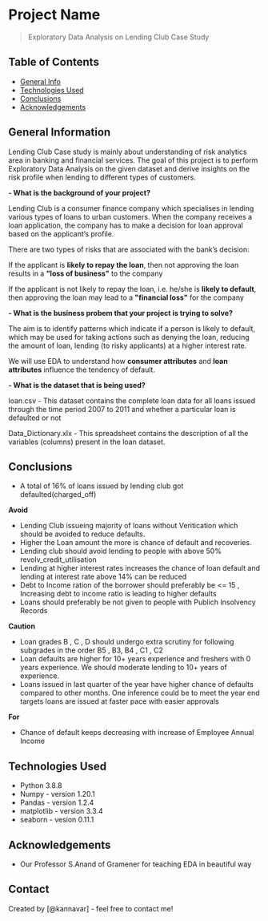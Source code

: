 # Project Name
> Exploratory Data Analysis on Lending Club Case Study 

## Table of Contents
* [General Info](#general-information)
* [Technologies Used](#technologies-used)
* [Conclusions](#conclusions)
* [Acknowledgements](#acknowledgements)

<!-- You can include any other section that is pertinent to your problem -->

## General Information

Lending Club Case study is mainly about understanding of risk analytics area in banking and financial services. The goal of this project is to perform Exploratory Data Analysis on the given dataset and derive insights on the risk profile when lending to different types of customers.

**- What is the background of your project?**

Lending Club is a consumer finance company which specialises in lending various types of loans to urban customers. When the company receives a loan application, the company has to make a decision for loan approval based on the applicant’s profile. 

There are two types of risks that are associated with the bank’s decision:

If the applicant is **likely to repay the loan**, then not approving the loan results in a **"loss of business"** to the company

If the applicant is not likely to repay the loan, i.e. he/she is **likely to default**, then approving the loan may lead to a **"financial loss"** for the company


**- What is the business probem that your project is trying to solve?**

The aim is to identify patterns which indicate if a person is likely to default, which may be used for taking actions such as denying the loan, reducing the amount of loan, lending (to risky applicants) at a higher interest rate. 

We will use EDA to understand how **consumer attributes** and **loan attributes** influence the tendency of default.

**- What is the dataset that is being used?**

loan.csv - This dataset contains the complete loan data for all loans issued through the time period 2007 to 2011 and whether a particular loan is defaulted or not 

Data_Dictionary.xlx  - This spreadsheet contains the description of all the variables (columns) present in the loan dataset.

<!-- You don't have to answer all the questions - just the ones relevant to your project. -->

## Conclusions

- A total of 16% of loans issued by lending club got defaulted(charged_off)

<b>Avoid </b>

- Lending Club issueing majority of loans without Veritication which should be avoided to reduce defaults.
- Higher the Loan amount the more is chance of default and recoveries.
- Lending club should avoid lending to people with above 50% revolv_credit_utilisation
- Lending at higher interest rates increases the chance of loan default and lending at interest rate above 14% can be reduced
- Debt to Income ration of the borrower should preferably be <= 15 , Increasing debt to income ratio is leading to higher defaults
- Loans should preferably be not given to people with Publich Insolvency Records
 
<b>Caution</b> 

- Loan grades B , C , D should undergo extra scrutiny for following subgrades in the order B5 , B3, B4 , C1 , C2
- Loan defaults are higher for 10+ years experience and freshers with 0 years experience. We should moderate lending to 10+ years of experience.
- Loans issued in last quarter of the year have higher chance of defaults compared to other months. One inference could be to meet the year end targets loans are issued at faster pace with easier approvals

<b>For</b>

- Chance of default keeps decreasing with increase of Employee Annual Income

<!-- You don't have to answer all the questions - just the ones relevant to your project. -->

## Technologies Used
- Python 3.8.8
- Numpy - version 1.20.1
- Pandas - version 1.2.4
- matplotlib - version 3.3.4
- seaborn - vesion 0.11.1

<!-- As the libraries versions keep on changing, it is recommended to mention the version of library used in this project -->

## Acknowledgements
- Our Professor S.Anand of Gramener for teaching EDA in beautiful way

## Contact
Created by [@kannavar] - feel free to contact me!
